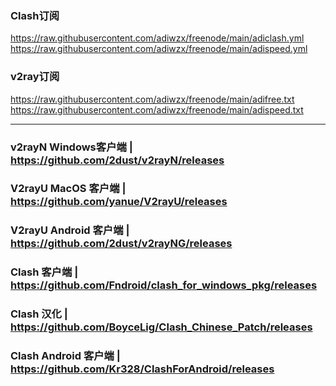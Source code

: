 ### Clash订阅
https://raw.githubusercontent.com/adiwzx/freenode/main/adiclash.yml
https://raw.githubusercontent.com/adiwzx/freenode/main/adispeed.yml

### v2ray订阅
https://raw.githubusercontent.com/adiwzx/freenode/main/adifree.txt
https://raw.githubusercontent.com/adiwzx/freenode/main/adispeed.txt
___________________________________________________________________

### v2rayN Windows客户端 | https://github.com/2dust/v2rayN/releases
### V2rayU MacOS 客户端 | https://github.com/yanue/V2rayU/releases
### V2rayU Android 客户端 | https://github.com/2dust/v2rayNG/releases
### Clash 客户端 | https://github.com/Fndroid/clash_for_windows_pkg/releases
### Clash 汉化 | https://github.com/BoyceLig/Clash_Chinese_Patch/releases
### Clash Android 客户端 | https://github.com/Kr328/ClashForAndroid/releases
